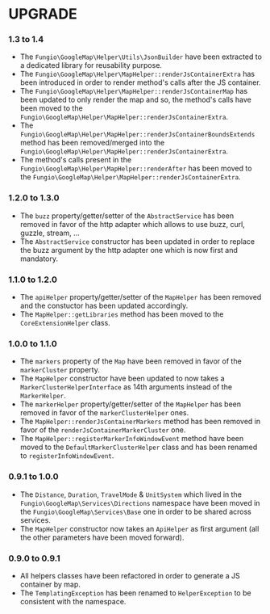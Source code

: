 # UPGRADE

### 1.3 to 1.4

 * The `Fungio\GoogleMap\Helper\Utils\JsonBuilder` have been extracted to a dedicated library for reusability purpose.
 * The `Fungio\GoogleMap\Helper\MapHelper::renderJsContainerExtra` has been introduced in order to render method's calls
   after the JS container.
 * The `Fungio\GoogleMap\Helper\MapHelper::renderJsContainerMap` has been updated to only render the map and so, the
   method's calls have been moved to the `Fungio\GoogleMap\Helper\MapHelper::renderJsContainerExtra`.
 * The `Fungio\GoogleMap\Helper\MapHelper::renderJsContainerBoundsExtends` method has been removed/merged into the
   `Fungio\GoogleMap\Helper\MapHelper::renderJsContainerExtra`.
 * The method's calls present in the `Fungio\GoogleMap\Helper\MapHelper::renderAfter` has been moved to the
   `Fungio\GoogleMap\Helper\MapHelper::renderJsContainerExtra`.

### 1.2.0 to 1.3.0

 * The `buzz` property/getter/setter of the `AbstractService` has been removed in favor of the http adapter which
   allows to use buzz, curl, guzzle, stream, ...
 * The `AbstractService` constructor has been updated in order to replace the buzz argument by the http adapter one
   which is now first and mandatory.

### 1.1.0 to 1.2.0

 * The `apiHelper` property/getter/setter of the `MapHelper` has been removed and the constuctor has been updated
   accordingly.
 * The `MapHelper::getLibraries` method has been moved to the `CoreExtensionHelper` class.

### 1.0.0 to 1.1.0

 * The `markers` property of the `Map` have been removed in favor of the `markerCluster` property.
 * The `MapHelper` constructor have been updated to now takes a `MarkerClusterHelperInterface` as 14th arguments
   instead of the `MarkerHelper`.
 * The `markerHelper` property/getter/setter of the `MapHelper` has been removed in favor of the `markerClusterHelper`
   ones.
 * The `MapHelper::renderJsContainerMarkers` method has been removed in favor of the
   `renderJsContainerMarkerCluster` one.
 * The `MapHelper::registerMarkerInfoWindowEvent` method have been moved to the `DefaultMarkerClusterHelper` class and
   has been renamed to `registerInfoWindowEvent`.

### 0.9.1 to 1.0.0

 * The  `Distance`, `Duration`, `TravelMode` & `UnitSystem` which lived in the `Fungio\GoogleMap\Services\Directions`
   namespace have been moved in the `Fungio\GoogleMap\Services\Base` one in order to be shared across services.
 * The `MapHelper` constructor now takes an `ApiHelper` as first argument (all the other parameters have been moved
   forward).

### 0.9.0 to 0.9.1

 * All helpers classes have been refactored in order to generate a JS container by map.
 * The `TemplatingException` has been renamed to `HelperException` to be consistent with the namespace.
